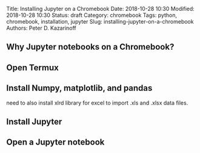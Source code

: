 Title: Installing Jupyter on a Chromebook
Date: 2018-10-28 10:30
Modified: 2018-10-28 10:30
Status: draft
Category: chromebook
Tags: python, chromebook, installation, jupyter
Slug: installing-jupyter-on-a-chromebook
Authors: Peter D. Kazarinoff

## Why Jupyter notebooks on a Chromebook?

## Open Termux

## Install Numpy, matplotlib, and pandas

need to also install xlrd library for excel to import .xls and .xlsx data files.

## Install Jupyter

## Open a Jupyter notebook
